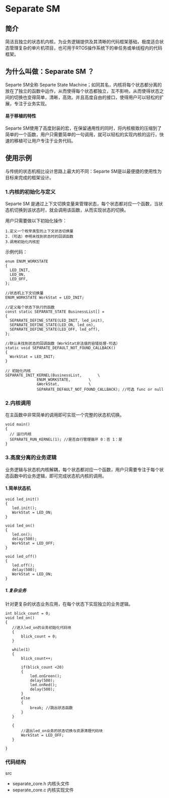 # Separate SM

## 简介
简洁且独立的状态机内核，为业务逻辑提供及其清晰的代码框架基础，极度适合状态管理复杂的单片机项目，也可用于RTOS操作系统下的单任务或单线程内的代码框架。

## 为什么叫做：Separate SM ？

Separte SM全称 Separte State Machine；如同其名，内核将每个状态都分离的放在了独立的函数中运作，从而使得每个状态都独立，互不影响，从而使得状态之间的切换也变得简单，清晰，高效。并且高度自由的接口，使得用户可以轻松的扩展，专注于业务实现。

#### 易于移植的特性
Separte SM使用了高度封装的宏，在保留通用性的同时，将内核极致的压缩到了简单的一个函数，用户只需要简单的一句调用，就可以轻松的实现内核的运行，快速的移植可让用户专注于业务代码。

## 使用示例
与传统的状态机相比设计思路上最大的不同：Separte SM是以最便捷的使用性为目标来完成的框架设计。

### 1.内核的初始化与定义
Separte SM 是通过上下文切换变量来管理状态，每个状态都对应一个函数，当状态机切换到该状态时，就会调用该函数，从而实现状态的切换。

用户只需要做以下初始化操作：
  ``````
 1.定义一个枚举类型的上下文状态切换量
 2.（可选）申明未找到状态时的回调函数
 3.调用初始化内核宏
  ``````
示例代码：
  ``````
enum ENUM_WORKSTATE
{
    LED_INIT,
    LED_ON,
    LED_OFF,
};

//状态机上下文切换量
ENUM_WORKSTATE WorkStat = LED_INIT;

//定义每个状态下执行的函数
const static SEPARATE_STATE BusinessList[] = 
{
    SEPARATE_DEFINE_STATE(LED_INIT, led_init),
    SEPARATE_DEFINE_STATE(LED_ON, led_on),
    SEPARATE_DEFINE_STATE(LED_OFF, led_off),
};

//默认未找到状态的回调函数（WorkStat非法值的容错处理-可选）
static void SEPARATE_DEFAULT_NOT_FOUND_CALLBACK() 
{
    WorkStat = LED_INIT;
}

// 初始化内核
SEPARATE_INIT_KERNEL(BusinessList,       \
                ENUM_WORKSTATE,        \
                &WorkStat,             \
                SEPARATE_DEFAULT_NOT_FOUND_CALLBACK); //可选 func or null
  ``````
### 2.内核调用
 在主函数中非常简单的调用即可实现一个完整的状态机切换。
  ``````
void main()
{
    // 运行内核 
    SEPARATE_RUN_KERNEL(1); //是否自行管理循环 0：否 1：是
}
  ``````


### 3.高度分离的业务逻辑
业务逻辑与状态机内核解耦，每个状态都对应一个函数，用户只需要专注于每个状态函数中的业务逻辑，即可完成状态机内核的调用。
#### 1.简单状态机
 ``````
void led_init()
{
    led.init();
    WorkStat = LED_ON;
}

void led_on()
{
    led.on();
    delay(500);
    WorkStat = LED_OFF;
}

void led_off()
{
    led.off();
    delay(500);
    WorkStat = LED_ON;
}

 ``````
##### 1.复杂业务

针对更复杂的状态业务应用，在每个状态下实现独立的业务逻辑。
 ``````
int blick_count = 0;
void led_on()
{
    //进入led_on的业务初始化代码块
    {
        blick_count = 0;
    }

    while(1)
    {
        blick_count++;

        if(blick_count <20)
        {
            led.onGreen();
            delay(500);
            led.onRed();
            delay(500);
        }
        else
        {
            break; //跳出状态函数
        }
    }

    {
        //退出led_on业务的状态切换与资源清理代码块
        WorkStat = LED_OFF;
    }

}
 ``````



### 代码结构
src
  - separate_core.h   内核头文件
  - separate_core.c   内核实现文件
